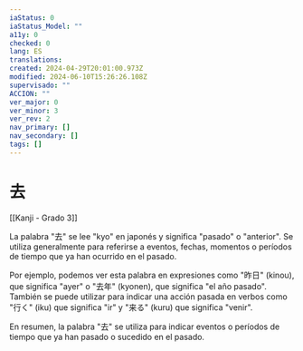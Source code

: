 ```yaml
---
iaStatus: 0
iaStatus_Model: ""
a11y: 0
checked: 0
lang: ES
translations: 
created: 2024-04-29T20:01:00.973Z
modified: 2024-06-10T15:26:26.108Z
supervisado: ""
ACCION: ""
ver_major: 0
ver_minor: 3
ver_rev: 2
nav_primary: []
nav_secondary: []
tags: []
---
```

# 去

[[Kanji - Grado 3]]

La palabra "去" se lee "kyo" en japonés y significa "pasado" o "anterior". Se utiliza generalmente para referirse a eventos, fechas, momentos o períodos de tiempo que ya han ocurrido en el pasado.

Por ejemplo, podemos ver esta palabra en expresiones como "昨日" (kinou), que significa "ayer" o "去年" (kyonen), que significa "el año pasado". También se puede utilizar para indicar una acción pasada en verbos como "行く" (iku) que significa "ir" y "来る" (kuru) que significa "venir".

En resumen, la palabra "去" se utiliza para indicar eventos o períodos de tiempo que ya han pasado o sucedido en el pasado.
